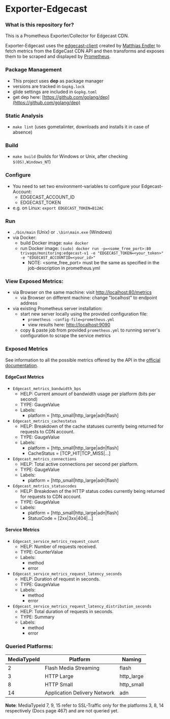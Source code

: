 # Exporter-Edgecast

### What is this repository for?

This is a Prometheus Exporter/Collector for Edgecast CDN.

Exporter-Edgecast uses the [edgecast-client](https://github.com/mre/edgecast) created by [Matthias Endler](https://github.com/mre) to fetch metrics from the EdgeCast CDN API and then transforms and exposes them to be scraped and displayed by [Prometheus](https://prometheus.io/).

### Package Management
* This project uses **dep** as package manager
* versions are tracked in `Gopkg.lock`
* glide settings are included in `Gopkg.toml`
* get dep here: [https://github.com/golang/dep](https://github.com/golang/dep)

### Static Analysis
- ```make lint``` (uses gometalinter, downloads and installs it in case of absence)

### Build
- ```make build``` (builds for Windows or Unix, after checking ```$(OS),Windows_NT```)

### Configure
- You need to set two environment-variables to configure your Edgecast-Account:
    + EDGECAST_ACCOUNT_ID
    + EDGECAST_TOKEN
- e.g. on Linux: `export EDGECAST_TOKEN=B12AC`

### Run
- `./bin/main` (Unix) or `.\bin\main.exe` (Windows)
- via Docker:
    + build Docker image: `make docker`
    + run Docker image: `(sudo) docker run -p=<some_free_port>:80 trivago/monitoring:edgecast-v1 -e "EDGECAST_TOKEN=<your_token>" -e "EDGECAST_ACCOUNTID=<your_id>"`
        * NOTE: <some_free_port> must be the same as specified in the job-description in prometheus.yml


### View Exposed Metrics:
- via Browser on the same machine: visit [http://localhost:80/metrics](http://localhost:80/metrics)
    + via Browser on different machine: change "localhost" to endpoint address
- via existing Prometheus server installation: 
    + start new server locally using the provided configuration file:
        * `prometheus -config-file=prometheus.yml`
        * view results here: [http://localhost:9090](http://localhost:9090)
    + copy & paste job from provided `prometheus.yml` to running server's configuration to scrape the service metrics

### Exposed Metrics

See information to all the possible metrics offered by the API in the [official documentation](./docs/[Documentation]EdgeCast_Web_Services_REST_API.pdf).

#### EdgeCast Metrics
- `Edgecast_metrics_bandwidth_bps`
    + HELP:     Current amount of bandwidth usage per platform (bits per second)
    + TYPE:     GaugeValue
    + Labels:
        * platform = [http_small|http_large|adn|flash]
- `Edgecast_metrics_cachestatus`
    + HELP:     Breakdown of the cache statuses currently being returned for requests to CDN account.
    + TYPE:     GaugeValue
    + Labels:
        * platform = [http_small|http_large|adn|flash]
        * CacheStatus = [TCP_HIT|TCP_MISS|...]
- `Edgecast_metrics_connections`
    + HELP:     Total active connections per second per platform.
    + TYPE:     GaugeValue
    + Labels:
        * platform = [http_small|http_large|adn|flash]
- `Edgecast_metrics_statuscodes`
    + HELP:     Breakdown of the HTTP status codes currently being returned for requests to CDN account.
    + TYPE:     GaugeValue
    + Labels:
        * platform = [http_small|http_large|adn|flash]
        * StatusCode = [2xx|3xx|404|...]

#### Service Metrics
- `Edgecast_service_metrics_request_count`
    + HELP:     Number of requests received.
    + TYPE:     CounterValue
    + Labels:
        * method
        * error
- `Edgecast_service_metrics_request_latency_seconds`
    + HELP:     Duration of request in seconds.
    + TYPE:     GaugeValue
    + Labels:
        * method
        * error
- `Edgecast_service_metrics_request_latency_distribution_seconds`
    + HELP:     Total duration of requests in seconds.
    + TYPE:     Summary
    + Labels:
        * method
        * error

### Queried Platforms:
| MediaTypeId | Platform                     | Naming     |
|-------------|------------------------------|------------|
| 2           | Flash Media Streaming        | flash      |
| 3           | HTTP Large                   | http_large |
| 8           | HTTP Small                   | http_small |
| 14          | Application Delivery Network | adn        |

**Note**: MediaTypeId 7, 9, 15 refer to SSL-Traffic only for the platforms 3, 8, 14 respectively (Docs page 467) and are not queried yet.
